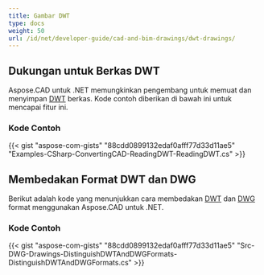 ```yaml
---
title: Gambar DWT
type: docs
weight: 50
url: /id/net/developer-guide/cad-and-bim-drawings/dwt-drawings/
---
```


## **Dukungan untuk Berkas DWT**

Aspose.CAD untuk .NET memungkinkan pengembang untuk memuat dan menyimpan [DWT](https://docs.fileformat.com/cad/dwt/) berkas. Kode contoh diberikan di bawah ini untuk mencapai fitur ini.

### Kode Contoh

{{< gist "aspose-com-gists" "88cdd0899132edaf0afff77d33d11ae5" "Examples-CSharp-ConvertingCAD-ReadingDWT-ReadingDWT.cs" >}}

## **Membedakan Format DWT dan DWG**

Berikut adalah kode yang menunjukkan cara membedakan [DWT](https://docs.fileformat.com/cad/dwt/) dan [DWG](https://docs.fileformat.com/cad/dwg/) format menggunakan Aspose.CAD untuk .NET.

### Kode Contoh

{{< gist "aspose-com-gists" "88cdd0899132edaf0afff77d33d11ae5" "Src-DWG-Drawings-DistinguishDWTAndDWGFormats-DistinguishDWTAndDWGFormats.cs" >}}
